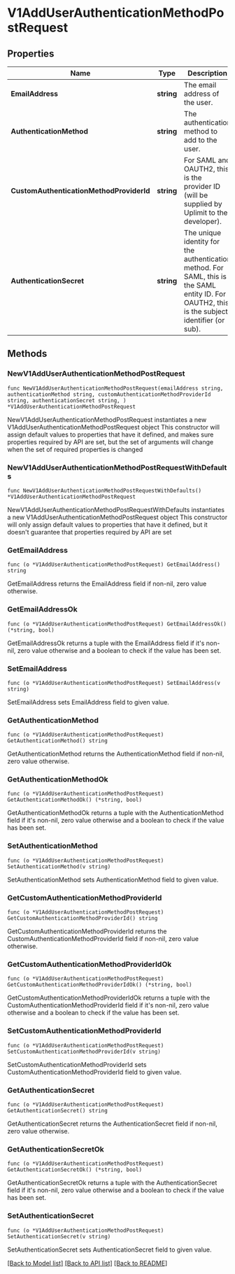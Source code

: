 # V1AddUserAuthenticationMethodPostRequest

## Properties

Name | Type | Description | Notes
------------ | ------------- | ------------- | -------------
**EmailAddress** | **string** | The email address of the user. | 
**AuthenticationMethod** | **string** | The authentication method to add to the user. | 
**CustomAuthenticationMethodProviderId** | **string** | For SAML and OAUTH2, this is the provider ID (will be supplied by Uplimit to the developer). | 
**AuthenticationSecret** | **string** | The unique identity for the authentication method. For SAML, this is the SAML entity ID. For OAUTH2, this is the subject identifier (or sub). | 

## Methods

### NewV1AddUserAuthenticationMethodPostRequest

`func NewV1AddUserAuthenticationMethodPostRequest(emailAddress string, authenticationMethod string, customAuthenticationMethodProviderId string, authenticationSecret string, ) *V1AddUserAuthenticationMethodPostRequest`

NewV1AddUserAuthenticationMethodPostRequest instantiates a new V1AddUserAuthenticationMethodPostRequest object
This constructor will assign default values to properties that have it defined,
and makes sure properties required by API are set, but the set of arguments
will change when the set of required properties is changed

### NewV1AddUserAuthenticationMethodPostRequestWithDefaults

`func NewV1AddUserAuthenticationMethodPostRequestWithDefaults() *V1AddUserAuthenticationMethodPostRequest`

NewV1AddUserAuthenticationMethodPostRequestWithDefaults instantiates a new V1AddUserAuthenticationMethodPostRequest object
This constructor will only assign default values to properties that have it defined,
but it doesn't guarantee that properties required by API are set

### GetEmailAddress

`func (o *V1AddUserAuthenticationMethodPostRequest) GetEmailAddress() string`

GetEmailAddress returns the EmailAddress field if non-nil, zero value otherwise.

### GetEmailAddressOk

`func (o *V1AddUserAuthenticationMethodPostRequest) GetEmailAddressOk() (*string, bool)`

GetEmailAddressOk returns a tuple with the EmailAddress field if it's non-nil, zero value otherwise
and a boolean to check if the value has been set.

### SetEmailAddress

`func (o *V1AddUserAuthenticationMethodPostRequest) SetEmailAddress(v string)`

SetEmailAddress sets EmailAddress field to given value.


### GetAuthenticationMethod

`func (o *V1AddUserAuthenticationMethodPostRequest) GetAuthenticationMethod() string`

GetAuthenticationMethod returns the AuthenticationMethod field if non-nil, zero value otherwise.

### GetAuthenticationMethodOk

`func (o *V1AddUserAuthenticationMethodPostRequest) GetAuthenticationMethodOk() (*string, bool)`

GetAuthenticationMethodOk returns a tuple with the AuthenticationMethod field if it's non-nil, zero value otherwise
and a boolean to check if the value has been set.

### SetAuthenticationMethod

`func (o *V1AddUserAuthenticationMethodPostRequest) SetAuthenticationMethod(v string)`

SetAuthenticationMethod sets AuthenticationMethod field to given value.


### GetCustomAuthenticationMethodProviderId

`func (o *V1AddUserAuthenticationMethodPostRequest) GetCustomAuthenticationMethodProviderId() string`

GetCustomAuthenticationMethodProviderId returns the CustomAuthenticationMethodProviderId field if non-nil, zero value otherwise.

### GetCustomAuthenticationMethodProviderIdOk

`func (o *V1AddUserAuthenticationMethodPostRequest) GetCustomAuthenticationMethodProviderIdOk() (*string, bool)`

GetCustomAuthenticationMethodProviderIdOk returns a tuple with the CustomAuthenticationMethodProviderId field if it's non-nil, zero value otherwise
and a boolean to check if the value has been set.

### SetCustomAuthenticationMethodProviderId

`func (o *V1AddUserAuthenticationMethodPostRequest) SetCustomAuthenticationMethodProviderId(v string)`

SetCustomAuthenticationMethodProviderId sets CustomAuthenticationMethodProviderId field to given value.


### GetAuthenticationSecret

`func (o *V1AddUserAuthenticationMethodPostRequest) GetAuthenticationSecret() string`

GetAuthenticationSecret returns the AuthenticationSecret field if non-nil, zero value otherwise.

### GetAuthenticationSecretOk

`func (o *V1AddUserAuthenticationMethodPostRequest) GetAuthenticationSecretOk() (*string, bool)`

GetAuthenticationSecretOk returns a tuple with the AuthenticationSecret field if it's non-nil, zero value otherwise
and a boolean to check if the value has been set.

### SetAuthenticationSecret

`func (o *V1AddUserAuthenticationMethodPostRequest) SetAuthenticationSecret(v string)`

SetAuthenticationSecret sets AuthenticationSecret field to given value.



[[Back to Model list]](../README.md#documentation-for-models) [[Back to API list]](../README.md#documentation-for-api-endpoints) [[Back to README]](../README.md)


